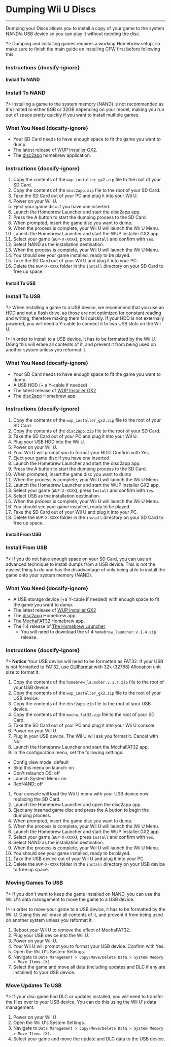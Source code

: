 # Dumping Wii U Discs
---
Dumping your Discs allows you to install a copy of your game to the system NAND/a USB device so you can play it without needing the disc.

?> Dumping and installing games requires a working Homebrew setup, so make sure to finish the main guide on installing CFW first before following this.

### Instructions {docsify-ignore}

<!-- tabs:start -->

#### **Install To NAND**

### Install To NAND

?> Installing a game to the system memory (NAND) is not recommended as it's limited to either 8GB or 32GB depending on your model, making you run out of space pretty quickly if you want to install multiple games.

### What You Need {docsify-ignore}

- Your SD Card needs to have enough space to fit the game you want to dump.
- The latest release of [WUP Installer GX2](https://wiiubru.com/appstore/zips/wup_installer_gx2.zip).
- The [disc2app](https://www.wiiubru.com/appstore/zips/disc2app.zip) homebrew application.

### Instructions {docsify-ignore}

1. Copy the contents of the `wup_installer_gx2.zip` file to the root of your SD Card.
1. Copy the contents of the `disc2app.zip` file to the root of your SD Card.
1. Take the SD Card out of your PC and plug it into your Wii U.
1. Power on your Wii U.
1. Eject your game disc if you have one inserted.
1. Launch the Homebrew Launcher and start the disc2app app.
1. Press the A button to start the dumping process to the SD Card.
1. When prompted, insert the game disc you want to dump.
1. When the process is complete, your Wii U will launch the Wii U Menu.
1. Launch the Homebrew Launcher and start the WUP Installer GX2 app.
1. Select your game (`WUP-X-XXXX`), press `Install` and confirm with `Yes`.
1. Select NAND as the installation destination.
1. When the process is complete, your Wii U will launch the Wii U Menu.
1. You should see your game installed, ready to be played.
1. Take the SD Card out of your Wii U and plug it into your PC.
1. Delete the `WUP-X-XXXX` folder in the `install` directory on your SD Card to free up space.

#### **Install To USB**

### Install To USB

?> When installing a game to a USB device, we recommend that you use an HDD and not a flash drive, as those are not optimized for constant reading and writing, therefore making them fail quickly. If your HDD is not externally powered, you will need a Y-cable to connect it to two USB slots on the Wii U.

!> In order to install to a USB device, it has to be formatted by the Wii U. Doing this will erase all contents of it, and prevent it from being used on another system unless you reformat it.

### What You Need {docsify-ignore}

- Your SD Card needs to have enough space to fit the game you want to dump.
- A USB HDD (+ a Y-cable if needed)
- The latest release of [WUP Installer GX2](https://wiiubru.com/appstore/zips/wup_installer_gx2.zip)
- The [disc2app](https://www.wiiubru.com/appstore/zips/disc2app.zip) Homebrew app

### Instructions {docsify-ignore}

1. Copy the contents of the `wup_installer_gx2.zip` file to the root of your SD Card.
1. Copy the contents of the `disc2app.zip` file to the root of your SD Card.
1. Take the SD Card out of your PC and plug it into your Wii U.
1. Plug your USB HDD into the Wii U.
1. Power on your Wii U.
1. Your Wii U will prompt you to format your HDD. Confirm with Yes.
1. Eject your game disc if you have one inserted
1. Launch the Homebrew Launcher and start the disc2app app.
1. Press the A button to start the dumping process to the SD Card.
1. When prompted, insert the game disc you want to dump
1. When the process is complete, your Wii U will launch the Wii U Menu.
1. Launch the Homebrew Launcher and start the WUP Installer GX2 app.
1. Select your game (`WUP-X-XXXX`), press `Install` and confirm with `Yes`.
1. Select USB as the installation destination.
1. When the process is complete, your Wii U will launch the Wii U Menu.
1. You should see your game installed, ready to be played.
1. Take the SD Card out of your Wii U and plug it into your PC.
1. Delete the `WUP-X-XXXX` folder in the `install` directory on your SD Card to free up space.

#### **Install From USB**

### Install From USB

?> If you do not have enough space on your SD Card, you can use an advanced technique to install dumps from a USB device. This is not the easiest thing to do and has the disadvantage of only being able to install the game onto your system memory (NAND).

### What You Need {docsify-ignore}

- A USB storage device (+a Y-cable if needed) with enough space to fit the game you want to dump.
- The latest release of [WUP Installer GX2](https://wiiubru.com/appstore/zips/wup_installer_gx2.zip)
- The [disc2app](https://www.wiiubru.com/appstore/zips/disc2app.zip) Homebrew app.
- The [MochaFAT32](https://www.wiiubru.com/appstore/zips/mocha_fat32.zip) Homebrew app.
- The  1.4 release of [The Homebrew Launcher](https://github.com/dimok789/homebrew_launcher/releases/tag/1.4)
  - You will need to download the v1.4 `homebrew_launcher.v.1.4.zip` release.

### Instructions {docsify-ignore}

?> **Notice** Your USB device will need to be formatted as FAT32. If your USB is not formatted to FAT32, use [GUIFormat](http://ridgecrop.co.uk/index.htm?guiformat.htm) with 32k (32768) Allocation unit size to format it.

1. Copy the contents of the `homebrew_launcher.v.1.4.zip` file to the root of your USB device.
1. Copy the contents of the `wup_installer_gx2.zip` file to the root of your USB device.
1. Copy the contents of the `disc2app.zip` file to the root of your USB device.
1. Copy the contents of the `mocha_fat32.zip` file to the root of your SD Card.
1. Take the SD Card out of your PC and plug it into your Wii U console.
1. Power on your Wii U.
1. Plug in your USB device. The Wii U will ask you format it. Cancel with No!
1. Launch the Homebrew Launcher and start the MochaFAT32 app.
1. In the configuration menu, set the following settings:
  - Config view mode: default
  - Skip this menu on launch: on
  - Don't relaunch OS: off
  - Launch System Menu: on
  - RedNAND: off
1. Your console will load the Wii U menu with your USB device now replacing the SD Card.
1. Launch the Homebrew Launcher and open the disc2app app.
1. Eject any inserted game disc and press the A button to begin the dumping process.
1. When prompted, insert the game disc you want to dump.
1. When the process is complete, your Wii U will launch the Wii U Menu.
1. Launch the Homebrew Launcher and start the WUP Installer GX2 app.
1. Select your game (`WUP-X-XXXX`), press `Install` and confirm with `Yes`.
1. Select NAND as the installation destination.
1. When the process is complete, your Wii U will launch the Wii U Menu.
1. You should see your game installed, ready to be played.
1. Take the USB device out of your Wii U and plug it into your PC.
2. Delete the `WUP-X-XXXX` folder in the `install` directory on your USB device to free up space.

<!-- tabs:end -->

### Moving Games To USB

?> If you don't want to keep the game installed on NAND, you can use the Wii U's data management to move the game to a USB device.

!> In order to move your game to a USB device, it has to be formatted by the Wii U. Doing this will erase all contents of it, and prevent it from being used on another system unless you reformat it.

1. Reboot your Wii U to remove the effect of MochaFAT32.
1. Plug your USB device into the Wii U.
1. Power on your Wii U.
1. Your Wii U will prompt you to format your USB device. Confirm with Yes.
1. Open the Wii U's System Settings.
1. Navigate to `Data Management > Copy/Move/Delete Data > System Memory > Move Items (X)`
1. Select the game and move all data (including updates and DLC if any are installed) to your USB device.

### Move Updates To USB

?> If your disc game had DLC or updates installed, you will need to transfer the files over to your USB device. You can do this using the Wii U's data management.

1. Power on your Wii U
1. Open the Wii U's System Settings.
1. Navigate to `Data Management > Copy/Move/Delete Data > System Memory > Move Items (X)`.
1. Select your game and move the update and DLC data to the USB device.